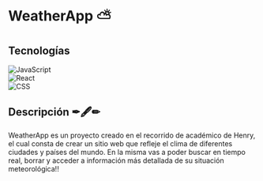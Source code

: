 # WeatherApp ⛅

## Tecnologías

![JavaScript](https://img.shields.io/badge/-JavaScript-333333?style=flat&logo=javascript) <br>
![React](https://img.shields.io/badge/-React-333333?style=flat&logo=react)<br>
![CSS](https://img.shields.io/badge/-CSS-333333?style=flat&logo=CSS3&logoColor=1572B6)
  

## Descripción ✒🖋✏

WeatherApp es un proyecto creado en el recorrido de académico de Henry, el cual consta de
crear un sitio web que refleje el clima de diferentes ciudades y países del mundo.
En la misma vas a poder buscar en tiempo real, borrar y acceder a información más detallada de su
situación meteorológica!!
